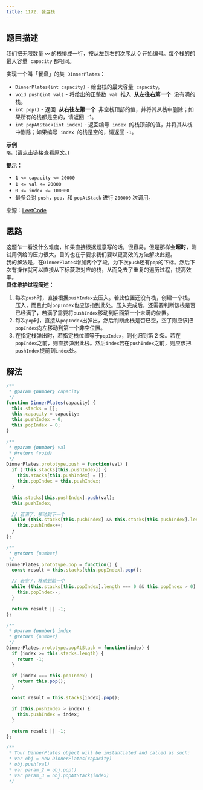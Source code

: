 ```yaml
---
title: 1172. 餐盘栈
---
```


## 题目描述

我们把无限数量 ∞ 的栈排成一行，按从左到右的次序从 0 开始编号。每个栈的的最大容量  `capacity` 都相同。

实现一个叫「餐盘」的类  `DinnerPlates`：

- `DinnerPlates(int capacity)` - 给出栈的最大容量  `capacity`。
- `void push(int val)` - 将给出的正整数  `val`  推入  **从左往右第一个**  没有满的栈。
- `int pop()` - 返回  **从右往左第一个**  非空栈顶部的值，并将其从栈中删除；如果所有的栈都是空的，请返回  -1。
- `int popAtStack(int index)` - 返回编号  `index`  的栈顶部的值，并将其从栈中删除；如果编号  `index`  的栈是空的，请返回 `-1`。

**示例**  
`略。`(请点击链接查看原文。)

**提示：**

- `1 <= capacity <= 20000`
- `1 <= val <= 20000`
- `0 <= index <= 100000`
- 最多会对 `push`，`pop`，和 `popAtStack` 进行 `200000` 次调用。

来源：[LeetCode](https://leetcode-cn.com/problems/dinner-plate-stacks)

## 思路

这题乍一看没什么难度，如果直接根据题意写的话，很容易。但是那样会**超时**，测试用例给的压力很大，目的也在于要求我们要以更高效的方法解决此题。  
我的解法是，在`DinnerPlates`增加两个字段，为下次`push`还有`pop`的下标。然后下次有操作就可以直接从下标获取对应的栈，从而免去了重复的遍历过程，提高效率。  
**具体维护过程简述：**

1. 每次`push`时，直接根据`pushIndex`去压入。若此位置还没有栈，创建一个栈，压入，而且此时`popIndex`也应该指到此处。压入完成后，还需要判断该栈是否已经满了，若满了需要将`pushIndex`移动到后面第一个未满的位置。
2. 每次`pop`时，直接从`popIndex`出弹出，然后判断此栈是否已空，空了则应该把`popIndex`向左移动到第一个非空位置。
3. 在指定栈弹出时，若指定栈位置等于`popIndex`，则化归到第 2 条。若在`popIndex`之前，则直接弹出此栈。然后`index`若在`pushIndex`之前，则应该把`pushIndex`提前到`index`处。

## 解法

```js
/**
 * @param {number} capacity
 */
function DinnerPlates(capacity) {
  this.stacks = [];
  this.capacity = capacity;
  this.pushIndex = 0;
  this.popIndex = 0;
}

/**
 * @param {number} val
 * @return {void}
 */
DinnerPlates.prototype.push = function(val) {
  if (!this.stacks[this.pushIndex]) {
    this.stacks[this.pushIndex] = [];
    this.popIndex = this.pushIndex;
  }

  this.stacks[this.pushIndex].push(val);
  this.pushIndex;

  // 若满了，移动到下一个
  while (this.stacks[this.pushIndex] && this.stacks[this.pushIndex].length === this.capacity) {
    this.pushIndex++;
  }
};

/**
 * @return {number}
 */
DinnerPlates.prototype.pop = function() {
  const result = this.stacks[this.popIndex].pop();

  // 若空了，移动到前一个
  while (this.stacks[this.popIndex].length === 0 && this.popIndex > 0) {
    this.popIndex--;
  }

  return result || -1;
};

/**
 * @param {number} index
 * @return {number}
 */
DinnerPlates.prototype.popAtStack = function(index) {
  if (index >= this.stacks.length) {
    return -1;
  }

  if (index === this.popIndex) {
    return this.pop();
  }

  const result = this.stacks[index].pop();

  if (this.pushIndex > index) {
    this.pushIndex = index;
  }

  return result || -1;
};

/**
 * Your DinnerPlates object will be instantiated and called as such:
 * var obj = new DinnerPlates(capacity)
 * obj.push(val)
 * var param_2 = obj.pop()
 * var param_3 = obj.popAtStack(index)
 */
```
